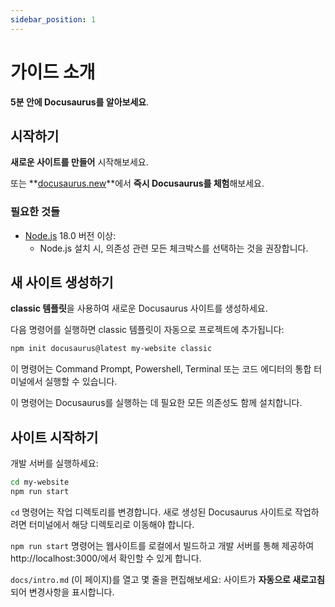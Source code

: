 ```yaml
---
sidebar_position: 1
---
```


# 가이드 소개

**5분 안에 Docusaurus를 알아보세요**.

## 시작하기

**새로운 사이트를 만들어** 시작해보세요.

또는 **[docusaurus.new](https://docusaurus.new)**에서 **즉시 Docusaurus를 체험**해보세요.

### 필요한 것들

- [Node.js](https://nodejs.org/en/download/) 18.0 버전 이상:
  - Node.js 설치 시, 의존성 관련 모든 체크박스를 선택하는 것을 권장합니다.

## 새 사이트 생성하기

**classic 템플릿**을 사용하여 새로운 Docusaurus 사이트를 생성하세요.

다음 명령어를 실행하면 classic 템플릿이 자동으로 프로젝트에 추가됩니다:

```bash
npm init docusaurus@latest my-website classic
```

이 명령어는 Command Prompt, Powershell, Terminal 또는 코드 에디터의 통합 터미널에서 실행할 수 있습니다.

이 명령어는 Docusaurus를 실행하는 데 필요한 모든 의존성도 함께 설치합니다.

## 사이트 시작하기

개발 서버를 실행하세요:

```bash
cd my-website
npm run start
```

`cd` 명령어는 작업 디렉토리를 변경합니다. 새로 생성된 Docusaurus 사이트로 작업하려면 터미널에서 해당 디렉토리로 이동해야 합니다.

`npm run start` 명령어는 웹사이트를 로컬에서 빌드하고 개발 서버를 통해 제공하여 http://localhost:3000/에서 확인할 수 있게 합니다.

`docs/intro.md` (이 페이지)를 열고 몇 줄을 편집해보세요: 사이트가 **자동으로 새로고침**되어 변경사항을 표시합니다.
